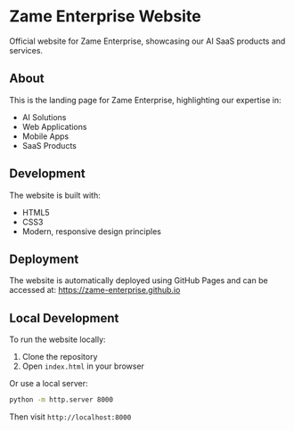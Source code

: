 # Zame Enterprise Website

Official website for Zame Enterprise, showcasing our AI SaaS products and services.

## About

This is the landing page for Zame Enterprise, highlighting our expertise in:
- AI Solutions
- Web Applications
- Mobile Apps
- SaaS Products

## Development

The website is built with:
- HTML5
- CSS3
- Modern, responsive design principles

## Deployment

The website is automatically deployed using GitHub Pages and can be accessed at:
https://zame-enterprise.github.io

## Local Development

To run the website locally:
1. Clone the repository
2. Open `index.html` in your browser
   
Or use a local server:
```bash
python -m http.server 8000
```
Then visit `http://localhost:8000`
